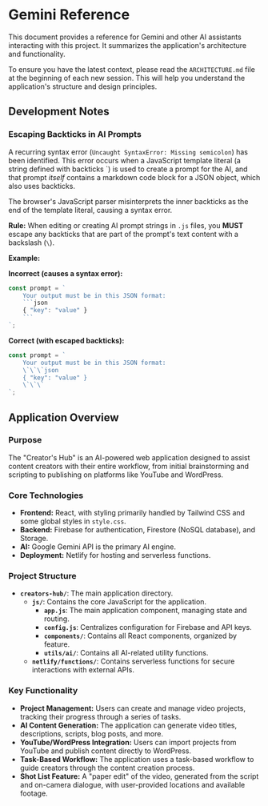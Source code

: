 # Gemini Reference

This document provides a reference for Gemini and other AI assistants interacting with this project. It summarizes the application's architecture and functionality.

To ensure you have the latest context, please read the `ARCHITECTURE.md` file at the beginning of each new session. This will help you understand the application's structure and design principles.

## Development Notes

### Escaping Backticks in AI Prompts

A recurring syntax error (`Uncaught SyntaxError: Missing semicolon`) has been identified. This error occurs when a JavaScript template literal (a string defined with backticks \`) is used to create a prompt for the AI, and that prompt *itself* contains a markdown code block for a JSON object, which also uses backticks.

The browser's JavaScript parser misinterprets the inner backticks as the end of the template literal, causing a syntax error.

**Rule:** When editing or creating AI prompt strings in `.js` files, you **MUST** escape any backticks that are part of the prompt's text content with a backslash (`\`).

**Example:**

**Incorrect (causes a syntax error):**
```javascript
const prompt = `
    Your output must be in this JSON format:
    ```json
    { "key": "value" }
    ```
`;
```

**Correct (with escaped backticks):**
```javascript
const prompt = `
    Your output must be in this JSON format:
    \`\`\`json
    { "key": "value" }
    \`\`\`
`;
```

## Application Overview

### Purpose

The "Creator's Hub" is an AI-powered web application designed to assist content creators with their entire workflow, from initial brainstorming and scripting to publishing on platforms like YouTube and WordPress.

### Core Technologies

*   **Frontend:** React, with styling primarily handled by Tailwind CSS and some global styles in `style.css`.
*   **Backend:** Firebase for authentication, Firestore (NoSQL database), and Storage.
*   **AI:** Google Gemini API is the primary AI engine.
*   **Deployment:** Netlify for hosting and serverless functions.

### Project Structure

*   **`creators-hub/`**: The main application directory.
    *   **`js/`**: Contains the core JavaScript for the application.
        *   **`app.js`**: The main application component, managing state and routing.
        *   **`config.js`**: Centralizes configuration for Firebase and API keys.
        *   **`components/`**: Contains all React components, organized by feature.
        *   **`utils/ai/`**: Contains all AI-related utility functions.
    *   **`netlify/functions/`**: Contains serverless functions for secure interactions with external APIs.

### Key Functionality

*   **Project Management:** Users can create and manage video projects, tracking their progress through a series of tasks.
*   **AI Content Generation:** The application can generate video titles, descriptions, scripts, blog posts, and more.
*   **YouTube/WordPress Integration:** Users can import projects from YouTube and publish content directly to WordPress.
*   **Task-Based Workflow:** The application uses a task-based workflow to guide creators through the content creation process.
*   **Shot List Feature:** A "paper edit" of the video, generated from the script and on-camera dialogue, with user-provided locations and available footage.
